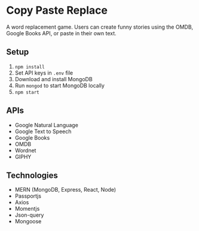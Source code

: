 # Copy Paste Replace

A word replacement game. Users can create funny stories using the OMDB, Google Books API, or paste in their own text.

## Setup

1. `npm install`
2. Set API keys in `.env` file
3. Download and install MongoDB
4. Run `mongod` to start MongoDB locally
5. `npm start`

## APIs

- Google Natural Language
- Google Text to Speech
- Google Books
- OMDB
- Wordnet
- GIPHY

## Technologies

- MERN (MongoDB, Express, React, Node)
- Passportjs
- Axios
- Momentjs
- Json-query
- Mongoose

